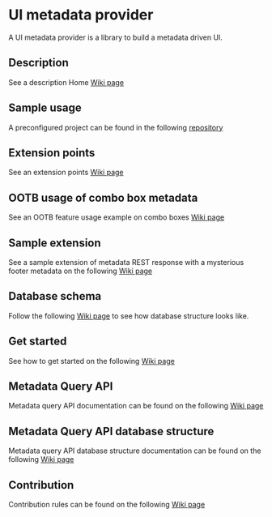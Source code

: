 # UI metadata provider
A UI metadata provider is a library to build a metadata driven UI.

## Description
See a description Home [Wiki page](https://github.com/sergeivisotsky/metadata-provider/wiki)

## Sample usage
A preconfigured project can be found in the
following [repository](https://github.com/sergeivisotsky/metadata-provider-demo)

## Extension points
See an extension points [Wiki page](https://github.com/sergeivisotsky/metadata-provider/wiki/Extension-points)

## OOTB usage of combo box metadata
See an OOTB feature usage example on combo boxes [Wiki page](https://github.com/sergeivisotsky/metadata-provider/wiki/Usage-example)

## Sample extension
See a sample extension of metadata REST response with a mysterious footer metadata on 
the following [Wiki page](https://github.com/sergeivisotsky/metadata-provider/wiki/Sample-extension)

## Database schema
Follow the following [Wiki page](https://github.com/sergeivisotsky/metadata-provider/wiki/Database-schema) to see 
how database structure looks like.

## Get started
See how to get started on the following [Wiki page](https://github.com/sergeivisotsky/metadata-provider/wiki/Get-started)

## Metadata Query API
Metadata query API documentation can be found on the following [Wiki page](https://github.com/sergeivisotsky/metadata-provider/wiki/Metadata-Query-API)

## Metadata Query API database structure
Metadata query API database structure documentation can be found on the following [Wiki page](https://github.com/sergeivisotsky/metadata-provider/wiki/Metadata-Query-API-database-structure)

## Contribution
Contribution rules can be found on the following [Wiki page](https://github.com/sergeivisotsky/metadata-provider/wiki/Contribution)